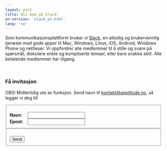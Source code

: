 ```yaml
---
layout: post
title: Bli med på Slack!
en-version: 'slack_en.html'
lang: 'no'
---
```


Som kommunikasjonsplattform bruker vi [Slack](http://slack.com), en allsidig og brukervennlig tjeneste med gode apper til Mac, Windows, Linux, iOS, Android, Windows Phone og nettleser. Vi oppfordrer alle medlemmer til å stille og svare på spørsmål, diskutere enkle og kompliserte temaer, eller bare snakke skiit. Alle betalende medlemmer har tilgang.

<br>

### Få invitasjon

OBS! Midlertidig ute av funksjon. Send navn til kontakt@applitude.no, så legger vi deg til!

  <fieldset class="slack-form">
    <br>
    <label>
      <b>Navn:<span style="padding-left:13.5px"></span></b>
      <input type="text" id="name">
    </label>
    <br>
    <label>
      <b>Epost:<span style="padding-left:10px"></span></b>
      <input type="email" id="email">
    </label>
  </fieldset>

  <fieldset class="slack-form">
    <br>
    <input type="button" id="submit-button" value="Send">
  </fieldset>

  <div id="result"></div>

<script src="/static/js/slack.js"></script>
